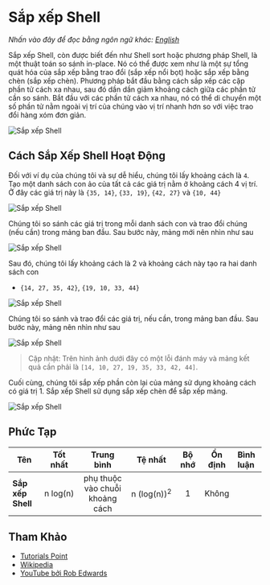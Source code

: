 # Sắp xếp Shell

_Nhấn vào đây để đọc bằng ngôn ngữ khác:_
[_English_](README.en-EN.md)

Sắp xếp Shell, còn được biết đến như Shell sort hoặc phương pháp Shell,
là một thuật toán so sánh in-place. Nó có thể được xem như là một
sự tổng quát hóa của sắp xếp bằng trao đổi (sắp xếp nổi bọt) hoặc sắp xếp
bằng chèn (sắp xếp chèn). Phương pháp bắt đầu bằng cách sắp xếp
các cặp phần tử cách xa nhau, sau đó dần dần
giảm khoảng cách giữa các phần tử cần so sánh. Bắt đầu
với các phần tử cách xa nhau, nó có thể di chuyển một số phần tử
nằm ngoài vị trí của chúng vào vị trí nhanh hơn so với việc trao đổi hàng xóm đơn giản.

![Sắp xếp Shell](https://upload.wikimedia.org/wikipedia/commons/d/d8/Sorting_shellsort_anim.gif)

## Cách Sắp Xếp Shell Hoạt Động

Đối với ví dụ của chúng tôi và sự dễ hiểu, chúng tôi lấy khoảng
cách là `4`. Tạo một danh sách con ảo của tất cả các giá trị nằm ở
khoảng cách 4 vị trí. Ở đây các giá trị này là
`{35, 14}`, `{33, 19}`, `{42, 27}` và `{10, 44}`

![Sắp xếp Shell](https://www.tutorialspoint.com/data_structures_algorithms/images/shell_sort_gap_4.jpg)

Chúng tôi so sánh các giá trị trong mỗi danh sách con và trao đổi chúng (nếu cần)
trong mảng ban đầu. Sau bước này, mảng mới nên
nhìn như sau

![Sắp xếp Shell](https://www.tutorialspoint.com/data_structures_algorithms/images/shell_sort_step_1.jpg)

Sau đó, chúng tôi lấy khoảng cách là 2 và khoảng cách này tạo ra hai danh sách con

- `{14, 27, 35, 42}`, `{19, 10, 33, 44}`

![Sắp xếp Shell](https://www.tutorialspoint.com/data_structures_algorithms/images/shell_sort_gap_2.jpg)

Chúng tôi so sánh và trao đổi các giá trị, nếu cần, trong mảng ban đầu.
Sau bước này, mảng nên nhìn như sau

![Sắp xếp Shell](https://www.tutorialspoint.com/data_structures_algorithms/images/shell_sort_step_2.jpg)

> Cập nhật: Trên hình ảnh dưới đây có một lỗi đánh máy và mảng kết quả cần phải là `[14, 10, 27, 19, 35, 33, 42, 44]`.

Cuối cùng, chúng tôi sắp xếp phần còn lại của mảng sử dụng khoảng cách có giá trị 1.
Sắp xếp Shell sử dụng sắp xếp chèn để sắp xếp mảng.

![Sắp xếp Shell](https://www.tutorialspoint.com/data_structures_algorithms/images/shell_sort.jpg)

## Phức Tạp

| Tên               |   Tốt nhất    |           Trung bình            |           Tệ nhất           | Bộ nhớ | Ổn định | Bình luận |
| ----------------- | :-----------: | :-----------------------------: | :-------------------------: | :----: | :-----: | :-------- |
| **Sắp xếp Shell** | n&nbsp;log(n) | phụ thuộc vào chuỗi khoảng cách | n&nbsp;(log(n))<sup>2</sup> |   1    |  Không  |           |

## Tham Khảo

- [Tutorials Point](https://www.tutorialspoint.com/data_structures_algorithms/shell_sort_algorithm.htm)
- [Wikipedia](https://en.wikipedia.org/wiki/Shellsort)
- [YouTube bởi Rob Edwards](https://www.youtube.com/watch?v=ddeLSDsYVp8&index=79&list=PLLXdhg_r2hKA7DPDsunoDZ-Z769jWn4R8)

